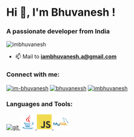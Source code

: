 <h1 align="left">Hi 👋, I'm Bhuvanesh !</h1>
<h3 align="left">A passionate developer from India</h3>

<p align="left"> <img src="https://komarev.com/ghpvc/?username=imbhuvanesh&label=Profile%20views&color=0e75b6&style=flat" alt="imbhuvanesh" /> </p>

- 📫 Mail to **iambhuvanesh.a@gmail.com**

<h3 align="left">Connect with me:</h3>
<p align="left">
<a href="https://linkedin.com/in/im-bhuvanesh" target="blank"><img align="center" src="https://raw.githubusercontent.com/rahuldkjain/github-profile-readme-generator/master/src/images/icons/Social/linked-in-alt.svg" alt="im-bhuvanesh" height="30" width="40" /></a>
<a href="https://instagram.com/bhuvanexsh" target="blank"><img align="center" src="https://raw.githubusercontent.com/rahuldkjain/github-profile-readme-generator/master/src/images/icons/Social/instagram.svg" alt="bhuvanexsh" height="30" width="40" /></a>
<a href="https://www.leetcode.com/imbhuvanesh" target="blank"><img align="center" src="https://raw.githubusercontent.com/rahuldkjain/github-profile-readme-generator/master/src/images/icons/Social/leet-code.svg" alt="imbhuvanesh" height="30" width="40" /></a>
</p>

<h3 align="left">Languages and Tools:</h3>
<p align="left"> <a href="https://git-scm.com/" target="_blank" rel="noreferrer"> <img src="https://www.vectorlogo.zone/logos/git-scm/git-scm-icon.svg" alt="git" width="40" height="40"/> </a> <a href="https://www.java.com" target="_blank" rel="noreferrer"> <img src="https://raw.githubusercontent.com/devicons/devicon/master/icons/java/java-original.svg" alt="java" width="40" height="40"/> </a> <a href="https://developer.mozilla.org/en-US/docs/Web/JavaScript" target="_blank" rel="noreferrer"> <img src="https://raw.githubusercontent.com/devicons/devicon/master/icons/javascript/javascript-original.svg" alt="javascript" width="40" height="40"/> </a> <a href="https://www.mysql.com/" target="_blank" rel="noreferrer"> <img src="https://raw.githubusercontent.com/devicons/devicon/master/icons/mysql/mysql-original-wordmark.svg" alt="mysql" width="40" height="40"/> </a> </p>
